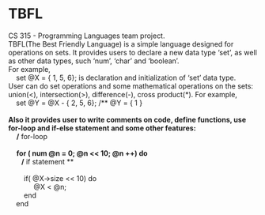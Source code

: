 # TBFL
CS 315 - Programming Languages team project.
<br />
TBFL(The Best Friendly Language) is a simple language designed for operations on sets. It provides users to declare a new data type ‘set’, as well as other data types, such ‘num’, ‘char’ and ‘boolean’. 
<br />For example,
<br />&nbsp;&nbsp;&nbsp;&nbsp;set @X = { 1, 5, 6};	is declaration and initialization of ‘set’ data type.
<br />User can do set operations and some mathematical operations on the sets: union(<), intersection(>), difference(-), cross product(*). For example,
<br />&nbsp;&nbsp;&nbsp;&nbsp;set @Y = @X - { 2, 5, 6};    /** @Y = { 1 } **\
<br />Also it provides user to write comments on code, define functions, use for-loop and if-else statement and some other features:
<br />&nbsp;&nbsp;&nbsp;&nbsp;	/** for-loop **\
<br />&nbsp;&nbsp;&nbsp;&nbsp;	for ( num @n = 0; @n << 10; @n ++) do
<br />		&nbsp;&nbsp;&nbsp;&nbsp;&nbsp;&nbsp;&nbsp;&nbsp;/** if statement **\
<br />		&nbsp;&nbsp;&nbsp;&nbsp;&nbsp;&nbsp;&nbsp;&nbsp;if( @X->size << 10) do
<br />		&nbsp;&nbsp;&nbsp;&nbsp;&nbsp;&nbsp;&nbsp;&nbsp;&nbsp;&nbsp;&nbsp;&nbsp;	@X < @n;
<br />		&nbsp;&nbsp;&nbsp;&nbsp;&nbsp;&nbsp;&nbsp;&nbsp;end
<br />&nbsp;&nbsp;&nbsp;&nbsp;end
